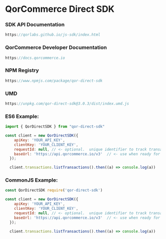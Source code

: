 # QorCommerce Direct SDK

### SDK API Documentation
```js
https://qorlabs.github.io/js-sdk/index.html
```

### QorCommerce Developer Documentation
```js
https://docs.qorcommerce.io
```

### NPM Registry
```js
https://www.npmjs.com/package/qor-direct-sdk
```

### UMD
```js
https://unpkg.com/qor-direct-sdk@3.0.3/dist/index.umd.js
```

### ES6 Example:
```js
import { QorDirectSDK } from "qor-direct-sdk"

const client = new QorDirectSDK({
    apiKey: 'YOUR_API_KEY',
    clientKey: 'YOUR_CLIENT_KEY',
    requestId: null, // <- optional.  unique identifier to track transaction.  Defaults to random generated string value
    baseUrl: 'https://api.qorcommerce.io/v3'  // <- use when ready for production.  defaults to sandbox api
  });

  client.transactions.listTransactions().then((a) => console.log(a))
```

### CommonJS Example:
```js
const QorDirectSDK require('qor-direct-sdk')

const client = new QorDirectSDK({
    apiKey: 'YOUR_API_KEY',
    clientKey: 'YOUR_CLIENT_KEY',
    requestId: null, // <- optional.  unique identifier to track transaction.  Defaults to random generated string value
    baseUrl: 'https://api.qorcommerce.io/v3'  // <- use when ready for production.  defaults to sandbox api
  });

  client.transactions.listTransactions().then((a) => console.log(a))
```

